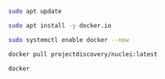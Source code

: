 ```bash
sudo apt update
```

```bash
sudo apt install -y docker.io
```

```bash
sudo systemctl enable docker --now
```

```bash
docker pull projectdiscovery/nuclei:latest
```

```bash
docker
```





